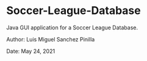 # Soccer-League-Database

Java GUI application for a Soccer League Database.

Author: Luis Miguel Sanchez Pinilla

Date: May 24, 2021
